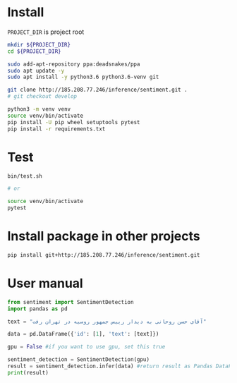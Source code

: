 # Install

`PROJECT_DIR` is project root

```bash
mkdir ${PROJECT_DIR}
cd ${PROJECT_DIR}

sudo add-apt-repository ppa:deadsnakes/ppa
sudo apt update -y
sudo apt install -y python3.6 python3.6-venv git

git clone http://185.208.77.246/inference/sentiment.git .
# git checkout develop

python3 -m venv venv
source venv/bin/activate
pip install -U pip wheel setuptools pytest
pip install -r requirements.txt
```

# Test

```bash
bin/test.sh

# or

source venv/bin/activate
pytest
```

# Install package in other projects

```bash
pip install git+http://185.208.77.246/inference/sentiment.git
```

# User manual

```python
from sentiment import SentimentDetection
import pandas as pd

text = "آقای حسن روحانی به دیدار رییس جمهور روسیه در تهران رفت"

data = pd.DataFrame({'id': [1], 'text': [text]})

gpu = False #if you want to use gpu, set this true

sentiment_detection = SentimentDetection(gpu)
result = sentiment_detection.infer(data) #return result as Pandas DataFrame
print(result)
```
